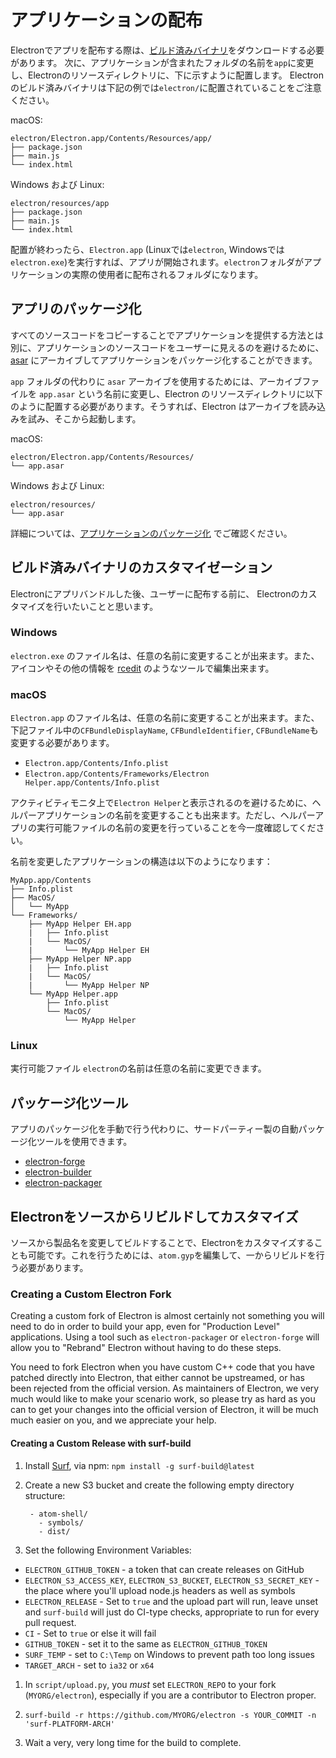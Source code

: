 # アプリケーションの配布

Electronでアプリを配布する際は、[ビルド済みバイナリ](https://github.com/electron/electron/releases)をダウンロードする必要があります。 次に、アプリケーションが含まれたフォルダの名前を`app`に変更し、Electronのリソースディレクトリに、下に示すように配置します。 Electronのビルド済みバイナリは下記の例では`electron/`に配置されていることをご注意ください。

macOS:

```text
electron/Electron.app/Contents/Resources/app/
├── package.json
├── main.js
└── index.html
```

Windows および Linux:

```text
electron/resources/app
├── package.json
├── main.js
└── index.html
```

配置が終わったら、`Electron.app` (Linuxでは`electron`, Windowsでは`electron.exe`)を実行すれば、アプリが開始されます。`electron`フォルダがアプリケーションの実際の使用者に配布されるフォルダになります。

## アプリのパッケージ化

すべてのソースコードをコピーすることでアプリケーションを提供する方法とは別に、アプリケーションのソースコードをユーザーに見えるのを避けるために、[asar](https://github.com/electron/asar) にアーカイブしてアプリケーションをパッケージ化することができます。

`app` フォルダの代わりに `asar` アーカイブを使用するためには、アーカイブファイルを `app.asar` という名前に変更し、Electron のリソースディレクトリに以下のように配置する必要があります。そうすれば、Electron はアーカイブを読み込みを試み、そこから起動します。

macOS:

```text
electron/Electron.app/Contents/Resources/
└── app.asar
```

Windows および Linux:

```text
electron/resources/
└── app.asar
```

詳細については、[アプリケーションのパッケージ化](application-packaging.md) でご確認ください。

## ビルド済みバイナリのカスタマイゼーション

Electronにアプリバンドルした後、ユーザーに配布する前に、 Electronのカスタマイズを行いたいことと思います。

### Windows

`electron.exe` のファイル名は、任意の名前に変更することが出来ます。また、アイコンやその他の情報を [rcedit](https://github.com/atom/rcedit) のようなツールで編集出来ます。

### macOS

`Electron.app` のファイル名は、任意の名前に変更することが出来ます。また、下記ファイル中の`CFBundleDisplayName`, `CFBundleIdentifier`, `CFBundleName`も変更する必要があります。

* `Electron.app/Contents/Info.plist`
* `Electron.app/Contents/Frameworks/Electron Helper.app/Contents/Info.plist`

アクティビティモニタ上で`Electron Helper`と表示されるのを避けるために、ヘルパーアプリケーションの名前を変更することも出来ます。ただし、ヘルパーアプリの実行可能ファイルの名前の変更を行っていることを今一度確認してください。

名前を変更したアプリケーションの構造は以下のようになります：

    MyApp.app/Contents
    ├── Info.plist
    ├── MacOS/
    │   └── MyApp
    └── Frameworks/
        ├── MyApp Helper EH.app
        |   ├── Info.plist
        |   └── MacOS/
        |       └── MyApp Helper EH
        ├── MyApp Helper NP.app
        |   ├── Info.plist
        |   └── MacOS/
        |       └── MyApp Helper NP
        └── MyApp Helper.app
            ├── Info.plist
            └── MacOS/
                └── MyApp Helper
    

### Linux

実行可能ファイル `electron`の名前は任意の名前に変更できます。

## パッケージ化ツール

アプリのパッケージ化を手動で行う代わりに、サードパーティー製の自動パッケージ化ツールを使用できます。

* [electron-forge](https://github.com/electron-userland/electron-forge)
* [electron-builder](https://github.com/electron-userland/electron-builder)
* [electron-packager](https://github.com/electron-userland/electron-packager)

## Electronをソースからリビルドしてカスタマイズ

ソースから製品名を変更してビルドすることで、Electronをカスタマイズすることも可能です。これを行うためには、`atom.gyp`を編集して、一からリビルドを行う必要があります。

### Creating a Custom Electron Fork

Creating a custom fork of Electron is almost certainly not something you will need to do in order to build your app, even for "Production Level" applications. Using a tool such as `electron-packager` or `electron-forge` will allow you to "Rebrand" Electron without having to do these steps.

You need to fork Electron when you have custom C++ code that you have patched directly into Electron, that either cannot be upstreamed, or has been rejected from the official version. As maintainers of Electron, we very much would like to make your scenario work, so please try as hard as you can to get your changes into the official version of Electron, it will be much much easier on you, and we appreciate your help.

#### Creating a Custom Release with surf-build

1. Install [Surf](https://github.com/surf-build/surf), via npm: `npm install -g surf-build@latest`

2. Create a new S3 bucket and create the following empty directory structure:
    
        - atom-shell/
          - symbols/
          - dist/
        

3. Set the following Environment Variables:

* `ELECTRON_GITHUB_TOKEN` - a token that can create releases on GitHub
* `ELECTRON_S3_ACCESS_KEY`, `ELECTRON_S3_BUCKET`, `ELECTRON_S3_SECRET_KEY` - the place where you'll upload node.js headers as well as symbols
* `ELECTRON_RELEASE` - Set to `true` and the upload part will run, leave unset and `surf-build` will just do CI-type checks, appropriate to run for every pull request.
* `CI` - Set to `true` or else it will fail
* `GITHUB_TOKEN` - set it to the same as `ELECTRON_GITHUB_TOKEN`
* `SURF_TEMP` - set to `C:\Temp` on Windows to prevent path too long issues
* `TARGET_ARCH` - set to `ia32` or `x64` 

1. In `script/upload.py`, you *must* set `ELECTRON_REPO` to your fork (`MYORG/electron`), especially if you are a contributor to Electron proper.

2. `surf-build -r https://github.com/MYORG/electron -s YOUR_COMMIT -n 'surf-PLATFORM-ARCH'`

3. Wait a very, very long time for the build to complete.